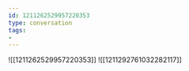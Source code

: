 ```yaml
---
id: 1211262529957220353
type: conversation
tags:
- 
---
```

![[1211262529957220353]]
![[1211292761032282117]]

